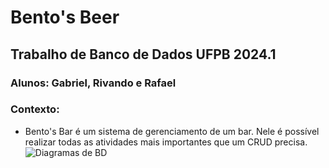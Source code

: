 # Bento's Beer

## Trabalho de Banco de Dados UFPB 2024.1

### Alunos: Gabriel, Rivando e Rafael

### Contexto:

* Bento's Bar é um sistema de gerenciamento de um bar. Nele é possível realizar todas as atividades mais importantes que um CRUD precisa.
![Diagramas de BD](https://github.com/user-attachments/assets/7e91a9da-95f7-4001-90e8-2d3490644553)
